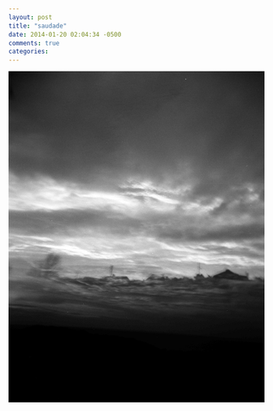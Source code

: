 ```yaml
---
layout: post
title: "saudade"
date: 2014-01-20 02:04:34 -0500
comments: true
categories: 
---
```

![ireland](/images/ireland.jpg)